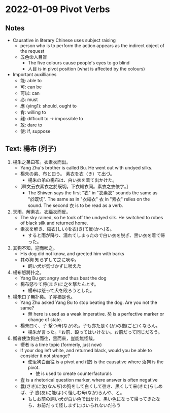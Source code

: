 # 2022-01-09 Pivot Verbs

## Notes
* Causative in literary Chinese uses subject raising
  * person who is to perform the action appears as the indirect object of the request
  * 五色命人目盲
    * The five colours cause people's eyes to go blind
    * 人目 is in pivot position (what is affected by the colours)
* Important auxilliaries
  * 能: able to
  * 可: can be
  * 可以: can
  * 必: must
  * 應 (ying1): should, ought to
  * 肯: willing to
  * 難: difficult to -> impossible to
  * 敢: dare to
  * 使: if, suppose


## Text: 楊布 (列子)
1. 楊朱之弟曰布。衣素衣而出。
   * Yang Zhu's brother is called Bu. He went out with undyed silks.
   * 楊朱の弟、布と曰う。 素衣を衣（き）て出づ。
     * 楊朱の弟の楊布は、白い衣を着て出かけた。
   * [釋文云衣素衣之於既切。下衣緇衣同。素衣之衣依字。]
     * The Shiwen says the first "衣" in "衣素衣" sounds the same as "於既切". The same as in "衣緇衣" 衣 in "素衣" relies on the sound. The second 衣 is to be read as a verb.
2. 天雨，解素衣。衣緇衣而反。
   *  The sky rained, so he took off the undyed silk. He switched to robes of black silk and returned home.
   *  素衣を解き、緇衣(しい)を衣(き)て反(かへ)る。
      *  すると雨が降り、濡れてしまったので白い衣を脱ぎ、黒い衣を着て帰った。
3. 其狗不知，迎而吠之。
   * His dog did not know, and greeted him with barks 
   * 其の狗 知らずして之に吠ゆ。
     * 飼い犬が気づかずに吠えた
4. 楊布怒將扑之。
   * Yang Bu got angry and thus beat the dog 
   * 楊布怒りて将(まさ)に之を撃たんとす。
     * 楊布は怒って犬を殴ろうとした。
5. 楊朱曰子無扑矣。子亦猶是也。
   * Yang Zhu asked Yang Bu to stop beating the dog. Are you not the same?
     * 無 here is used as a weak imperative. 矣 is a perfective marker or change of state.
   * 楊朱曰く、子 撃つ毋(なか)れ。子も亦た是く(か)の猶(ごと)くならん。
     * 楊朱が言った。「お前、殴ってはいけない。お前だって同じだろう。
6. 嚮者使汝狗白而往，黑而來，豈能無怪哉。
   * 嚮者 is a time topic (formerly, just now)
   * If your dog left white, and returned black, would you be able to consider it not strange?
     * 使汝狗白而往 is a pivot and (使) is the causative where 汝狗 is the pivot.
       * 使 is used to create counterfacturals
   * 豈 is a rhetorical question marker, where answer is often negative
   * 曩(さき)に汝(なんぢ)の狗をして白くして往き、黒くして来(きた)らしめば、子 豈(あ)に能(よ)く怪しむ毋(なか)らんや、と。
     * もしお前の飼い犬が白い色で出かけ、黒い色になって帰ってきたなら、お前だって怪しまずにはいられないだろう